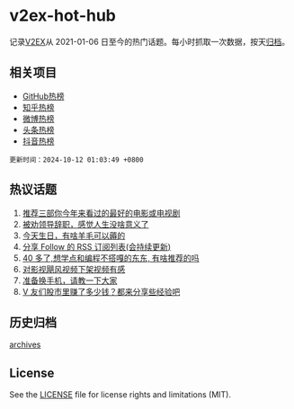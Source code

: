 # v2ex-hot-hub

 记录[V2EX](https://www.v2ex.com/)从 2021-01-06 日至今的热门话题。每小时抓取一次数据，按天[归档](archives)。
 
 ## 相关项目

- [GitHub热榜](https://github.com/it985/github-hot-hub)
- [知乎热榜](https://github.com/it985/zhihu-hot-hub)
- [微博热榜](https://github.com/it985/weibo-hot-hub)
- [头条热榜](https://github.com/it985/toutiao-hot-hub)
- [抖音热榜](https://github.com/it985/douyin-hot-hub)


 `更新时间：2024-10-12 01:03:49 +0800`

## 热议话题

1. [推荐三部你今年来看过的最好的电影或电视剧](https://www.v2ex.com/t/1079068)
1. [被劝领导辞职，感觉人生没啥意义了](https://www.v2ex.com/t/1079112)
1. [今天生日，有啥羊毛可以薅的](https://www.v2ex.com/t/1079089)
1. [分享 Follow 的 RSS 订阅列表(会持续更新)](https://www.v2ex.com/t/1079117)
1. [40 多了,想学点和编程不搭嘎的东东, 有啥推荐的吗](https://www.v2ex.com/t/1079094)
1. [对影视飓风视频下架视频有感](https://www.v2ex.com/t/1079238)
1. [准备换手机，请教一下大家](https://www.v2ex.com/t/1079075)
1. [V 友们股市里赚了多少钱？都来分享些经验吧](https://www.v2ex.com/t/1079085)

## 历史归档

[archives](archives)

## License

See the [LICENSE](LICENSE) file for license rights and limitations (MIT).
